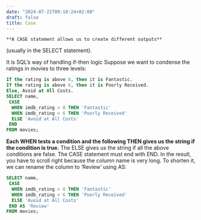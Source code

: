 ```yaml
---
date: "2024-07-22T09:10:24+02:00"
draft: false
title: Case
---
```


    **A CASE statement allows us to create different outputs**

(usually in the SELECT statement).  

It is SQL’s way of handling if-then logic Suppose we want to condense
the ratings in movies to three levels:

``` sql
If the rating is above 8, then it is Fantastic.
If the rating is above 6, then it is Poorly Received.
Else, Avoid at All Costs.
SELECT name,
 CASE
  WHEN imdb_rating > 8 THEN 'Fantastic'
  WHEN imdb_rating > 6 THEN 'Poorly Received'
  ELSE 'Avoid at All Costs'
 END
FROM movies;
```

**Each WHEN tests a condition and the following THEN gives us the string
if the condition is true.** The ELSE gives us the string if all the
above conditions are false. The CASE statement must end with END. In the
result, you have to scroll right because the column name is very long.
To shorten it, we can rename the column to ‘Review’ using AS:

``` sql
SELECT name,
 CASE
  WHEN imdb_rating > 8 THEN 'Fantastic'
  WHEN imdb_rating > 6 THEN 'Poorly Received'
  ELSE 'Avoid at All Costs'
 END AS 'Review'
FROM movies;
```
